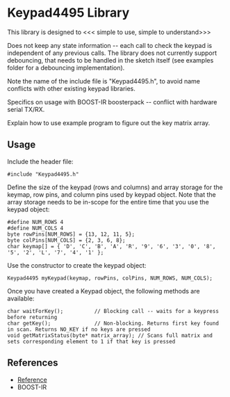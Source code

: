 Keypad4495 Library
====================

This library is designed to <<< simple to use, simple to understand>>>

Does not keep any state information -- each call to check the keypad is independent of any previous calls. The library does not currently support debouncing, that needs to be handled in the sketch itself (see examples folder for a debouncing implementation).

Note the name of the include file is "Keypad4495.h", to avoid name conflicts with other existing keypad libraries.

Specifics on usage with BOOST-IR boosterpack -- conflict with hardware serial TX/RX.

Explain how to use example program to figure out the key matrix array.

Usage
-----

Include the header file:

    #include "Keypad4495.h"

Define the size of the keypad (rows and columns) and array storage for the keymap, row pins, and column pins used by keypad object. Note that the array storage needs to be in-scope for the entire time that you use the keypad object:

    #define NUM_ROWS 4
    #define NUM_COLS 4
    byte rowPins[NUM_ROWS] = {13, 12, 11, 5};
    byte colPins[NUM_COLS] = {2, 3, 6, 8};
    char keymap[] = { 'D', 'C', 'B', 'A', 'R', '9', '6', '3', '0', '8', '5', '2', 'L', '7', '4', '1' };

Use the constructor to create the keypad object:

    Keypad4495 myKeypad(keymap, rowPins, colPins, NUM_ROWS, NUM_COLS);

Once you have created a Keypad object, the following methods are available:

    char waitForKey();          // Blocking call -- waits for a keypress before returning
    char getKey();              // Non-blocking. Returns first key found in scan. Returns NO_KEY if no keys are pressed
    void getMatrixStatus(byte* matrix_array); // Scans full matrix and sets corresponding element to 1 if that key is pressed


References
----------
+ [Reference](https:)
+ BOOST-IR
